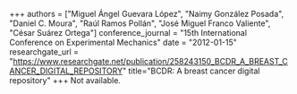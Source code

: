 +++
authors = ["Miguel Ángel Guevara López", "Naimy González Posada", "Daniel C. Moura", "Raúl Ramos Pollán", "José Miguel Franco Valiente", "César Suárez Ortega"]
conference_journal = "15th International Conference on Experimental Mechanics"
date = "2012-01-15"
researchgate_url = "https://www.researchgate.net/publication/258243150_BCDR_A_BREAST_CANCER_DIGITAL_REPOSITORY"
title="BCDR: A breast cancer digital repository"
+++
Not available.
